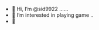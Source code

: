 - 👋 Hi, I’m @sid9922 ......
- 👀 I’m interested in playing game ..
- 👋

<!---
sid9922/sid9922 is a ✨ special ✨ repository because its `README.md` (this file) appears on your GitHub profile.
You can click the Preview link to take a look at your changes.
--->
